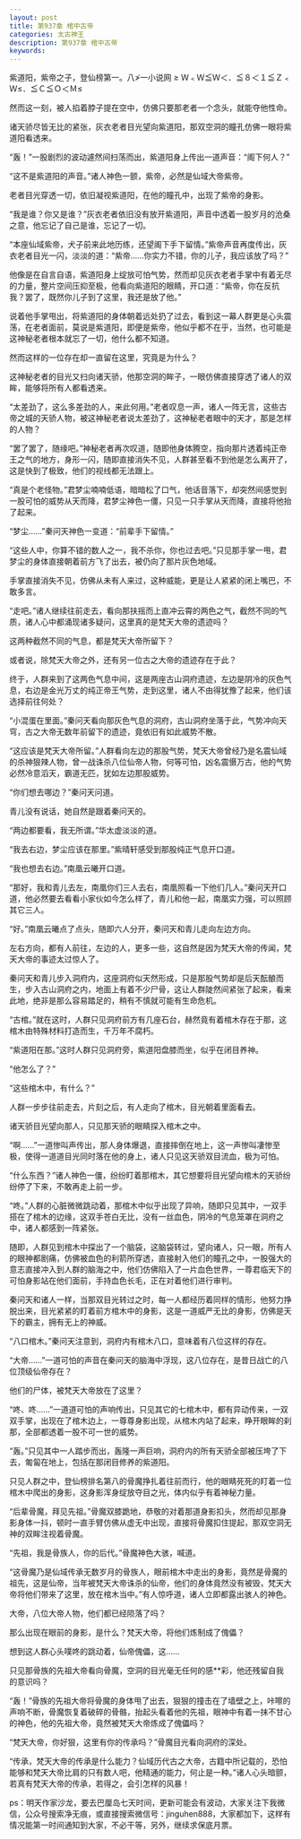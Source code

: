 ```yaml
---
layout: post
title: 第937章 棺中古帝
categories: 太古神王
description: 第937章 棺中古帝
keywords:
---
```


紫道阳，紫帝之子，登仙榜第一。八≯一小说网 ≥ Ｗ﹤Ｗ≦Ｗ＜．≦８＜１≦Ｚ﹤Ｗ≤．≦Ｃ≦Ｏ＜Ｍ≤

然而这一刻，被人掐着脖子提在空中，仿佛只要那老者一个念头，就能夺他性命。

诸天骄尽皆无比的紧张，灰衣老者目光望向紫道阳，那双空洞的瞳孔仿佛一眼将紫道阳看透来。

“轰！”一股剧烈的波动遽然间扫荡而出，紫道阳身上传出一道声音：“阁下何人？”

“这不是紫道阳的声音。”诸人神色一颤，紫帝，必然是仙域大帝紫帝。

老者目光穿透一切，依旧凝视紫道阳，在他的瞳孔中，出现了紫帝的身影。

“我是谁？你又是谁？”灰衣老者依旧没有放开紫道阳，声音中透着一股岁月的沧桑之意，他忘记了自己是谁，忘记了一切。

“本座仙域紫帝，犬子前来此地历练，还望阁下手下留情。”紫帝声音再度传出，灰衣老者目光一闪，淡淡的道：“紫帝……你实力不错，你的儿子，我应该放了吗？”

他像是在自言自语，紫道阳身上绽放可怕气势，然而却见灰衣老者手掌中有着无尽的力量，整片空间压抑至极，他看向紫道阳的眼睛，开口道：“紫帝，你在反抗我？罢了，既然你儿子到了这里，我还是放了他。”

说着他手掌甩出，将紫道阳的身体朝着远处扔了过去，看到这一幕人群更是心头震荡，在老者面前，莫说是紫道阳，即便是紫帝，他似乎都不在乎，当然，也可能是这神秘老者根本就忘了一切，他什么都不知道。

然而这样的一位存在却一直留在这里，究竟是为什么？

这神秘老者的目光又扫向诸天骄，他那空洞的眸子，一眼仿佛直接穿透了诸人的双眸，能够将所有人都看透来。

“太差劲了，这么多差劲的人，来此何用。”老者叹息一声，诸人一阵无言，这些古帝之城的天骄人物，被这神秘老者说太差劲了，这神秘老者眼中的天才，那是怎样的人物？

“罢了罢了，随缘吧。”神秘老者再次叹道，随即他身体腾空，指向那片透着纯正帝王之气的地方，身形一闪，随即直接消失不见，人群甚至看不到他是怎么离开了，这是快到了极致，他们的视线都无法跟上。

“真是个老怪物。”君梦尘喃喃低语，暗暗松了口气，他话音落下，却突然间感觉到一股可怕的威势从天而降，君梦尘神色一僵，只见一只手掌从天而降，直接将他抬了起来。

“梦尘……”秦问天神色一变道：“前辈手下留情。”

“这些人中，你算不错的数人之一，我不杀你，你也过去吧。”只见那手掌一甩，君梦尘的身体直接朝着前方飞了出去，被仍向了那片灰色地域。

手掌直接消失不见，仿佛从未有人来过，这种威能，更是让人紧紧的闭上嘴巴，不敢多言。

“走吧。”诸人继续往前走去，看向那扶摇而上直冲云霄的两色之气，截然不同的气质，诸人心中都涌现诸多疑问，这里真的是梵天大帝的遗迹吗？

这两种截然不同的气息，都是梵天大帝所留下？

或者说，除梵天大帝之外，还有另一位古之大帝的遗迹存在于此？

终于，人群来到了这两色气息中间，这是两座古山洞府遗迹，左边是阴冷的灰色气息，右边是金光万丈的纯正帝王气势，走到这里，诸人不由得犹豫了起来，他们该选择前往何处？

“小混蛋在里面。”秦问天看向那灰色气息的洞府，古山洞府坐落于此，气势冲向天穹，古之大帝无数年前留下的遗迹，竟依旧有如此威势不散。

“这应该是梵天大帝所留。”人群看向左边的那股气势，梵天大帝曾经乃是名震仙域的杀神狠辣人物，曾一战诛杀八位仙帝人物，何等可怕，凶名震慑万古，他的气势必然冷意滔天，霸道无匹，犹如左边那股威势。

“你们想去哪边？”秦问天问道。

青儿没有说话，她自然是跟着秦问天的。

“两边都要看，我无所谓。”华太虚淡淡的道。

“我去右边，梦尘应该在那里。”紫晴轩感受到那股纯正气息开口道。

“我也想去右边。”南凰云曦开口道。

“那好，我和青儿去左，南凰你们三人去右，南凰照看一下他们几人。”秦问天开口道，他必然要去看看小家伙如今怎么样了，青儿和他一起，南凰实力强，可以照顾其它三人。

“好。”南凰云曦点了点头，随即六人分开，秦问天和青儿走向左边方向。

左右方向，都有人前往，左边的人，更多一些，这自然是因为梵天大帝的传闻，梵天大帝的事迹太过惊人了。

秦问天和青儿步入洞府内，这座洞府似天然形成，只是那股气势却是后天酝酿而生，步入古山洞府之内，地面上有着不少尸骨，这让人群陡然间紧张了起来，看来此地，绝非是那么容易踏足的，稍有不慎就可能有生命危机。

“古棺。”就在这时，人群只见洞府前方有几座石台，赫然竟有着棺木存在于那，这棺木由特殊材料打造而生，千万年不腐朽。

“紫道阳在那。”这时人群只见洞府旁，紫道阳盘膝而坐，似乎在闭目养神。

“他怎么了？”

“这些棺木中，有什么？”

人群一步步往前走去，片刻之后，有人走向了棺木，目光朝着里面看去。

诸天骄目光望向那人，只见那天骄的眼睛探入棺木之中。

“啊……”一道惨叫声传出，那人身体爆退，直接摔倒在地上，这一声惨叫凄惨至极，使得一道道目光同时落在他的身上，诸人只见这天骄双目流血，极为可怕。

“什么东西？”诸人神色一僵，纷纷盯着那棺木，其它想要将目光望向棺木的天骄纷纷停了下来，不敢再走上前一步。

“咚。”人群的心脏微微跳动着，那棺木中似乎出现了异响，随即只见其中，一双手搭在了棺木的边缘，这双手苍白无比，没有一丝血色，阴冷的气息笼罩在洞府之中，诸人都感到一阵紧张。

随即，人群见到棺木中探出了一个脑袋，这脑袋转过，望向诸人，只一眼，所有人的眼神都剧痛，仿佛被血色的利箭所穿透，直接射入他们的瞳孔之中，一股强大的意志直接冲入到人群的脑海之中，他们仿佛陷入了一片血色世界，一尊君临天下的可怕身影站在他们面前，手持血色长毛，正在对着他们进行审判。

秦问天和诸人一样，当那双目光转过之时，每一人都经历着同样的情形，他努力挣脱出来，目光紧紧的盯着前方棺木中的身影，这是一道威严无比的身影，仿佛是天下的霸主，拥有无上的神威。

“八口棺木。”秦问天注意到，洞府内有棺木八口，意味着有八位这样的存在。

“大帝……”一道可怕的声音在秦问天的脑海中浮现，这八位存在，是昔日战亡的八位顶级仙帝存在？

他们的尸体，被梵天大帝放在了这里？

“咚、咚……”一道道可怕的声响传出，只见其它的七棺木中，都有异动传来，一双双手掌，出现在了棺木边上，一尊尊身影出现，从棺木内站了起来，睁开眼眸的刹那，全部都透着一股不可一世的威势。

“轰。”只见其中一人踏步而出，轰隆一声巨响，洞府内的所有天骄全部被压垮了下去，匍匐在地上，包括在那闭目修养的紫道阳。

只见人群之中，登仙榜排名第八的骨魔挣扎着往前而行，他的眼睛死死的盯着一位棺木中爬出的身影，这身影浑身绽放夺目之光，体内似乎有着神秘力量。

“后辈骨魔，拜见先祖。”骨魔双膝跪地，恭敬的对着那道身影扣头，然而却见那身影身体一抖，顿时一直手臂仿佛从虚无中出现，直接将骨魔扣住提起，那双空洞无神的双眸注视着骨魔。

“先祖，我是骨族人，你的后代。”骨魔神色大骇，喊道。

“这骨魔乃是仙域传承无数岁月的骨族人，眼前棺木中走出的身影，竟然是骨魔的祖先，这是仙帝，当年被梵天大帝诛杀的仙帝，他们的身体竟然没有被毁，梵天大帝将他们带来了这里，放在棺木当中。”有人惊呼道，诸人立即都露出骇人的神色。

大帝，八位大帝人物，他们都已经陨落了吗？

那么出现在眼前的身影，是什么？梵天大帝，将他们炼制成了傀儡？

想到这人群心头噗咚的跳动着，仙帝傀儡，这……

只见那骨族的先祖大帝看向骨魔，空洞的目光毫无任何的感**彩，他还残留自我的意识吗？

“轰！”骨族的先祖大帝将骨魔的身体甩了出去，狠狠的撞击在了墙壁之上，咔嚓的声响不断，骨魔恢复着破碎的骨骼，抬起头看着他的先祖，眼神中有着一抹不甘心的神色，他的先祖大帝，竟然被梵天大帝炼成了傀儡吗？

“梵天大帝，你好狠，这里有你的传承吗？”骨魔目光看向洞府的深处。

“传承，梵天大帝的传承是什么能力？仙域历代古之大帝，古籍中所记载的，恐怕能够和梵天大帝比肩的只有数人吧，他精通的能力，何止是一种。”诸人心头暗颤，若真有梵天大帝的传承，若得之，会引怎样的风暴！

ps：明天作家沙龙，要去巴厘岛七天时间，更新可能会有波动，大家关注下我微信，公众号搜索净无痕，或直接搜索微信号：jinguhen888，大家都加下，这样有情况能第一时间通知到大家，不必干等，另外，继续求保底月票。
